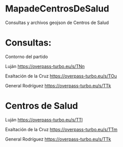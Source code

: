# MapadeCentrosDeSalud

Consultas y archivos geojson de Centros de Salud

# Consultas:

Contorno del partido

Luján
https://overpass-turbo.eu/s/TNn
 
Exaltación de la Cruz
https://overpass-turbo.eu/s/TOu

General Rodríguez
https://overpass-turbo.eu/s/TTk

# Centros de Salud

Luján
https://overpass-turbo.eu/s/TTl

Exaltación de la Cruz
https://overpass-turbo.eu/s/TTm

General Rodríguez
https://overpass-turbo.eu/s/TTk
